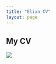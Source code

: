 ```yaml
---
title: "Elian CV"
layout: page
---
```


## My CV

<img src="https://user-images.githubusercontent.com/130064024/230431823-0ab421ae-a413-4bb7-8fde-324ec9734674.png">


